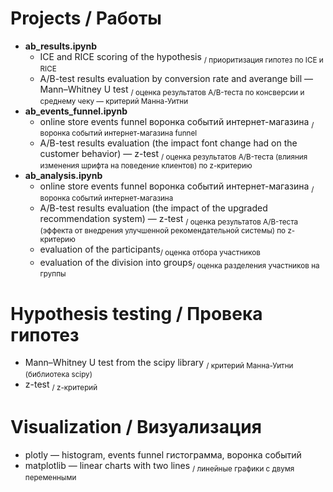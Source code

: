 # Projects / Работы
 * **ab_results.ipynb**
   * ICE and RICE scoring of the hypothesis <sub>/ приоритизация гипотез по ICE и RICE</sub>
   * A/B-test results evaluation by conversion rate and averange bill — Mann–Whitney U test <sub>/ оценка результатов A/B-теста по консверсии и среднему чеку — критерий Манна-Уитни</sub>
 * **ab_events_funnel.ipynb** 
   * online store events funnel воронка событий интернет-магазина <sub>/ воронка событий интернет-магазина funnel</sub>
   * A/B-test results evaluation (the impact font change had on the customer behavior) — z-test <sub>/ оценка результатов A/B-теста (влияния изменения шрифта на поведение клиентов) по z-критерию </sub>
 * **ab_analysis.ipynb** 
   * online store events funnel воронка событий интернет-магазина <sub>/ воронка событий интернет-магазина </sub>
   * A/B-test results evaluation (the impact of the upgraded recommendation system) — z-test <sub>/ оценка результатов A/B-теста (эффекта от внедрения улучшенной рекомендательной системы) по z-критерию </sub>
   * evaluation of the participants<sub>/ оценка отбора участников </sub>
   * evaluation of the division into groups<sub>/ оценка разделения участников на группы </sub>
# Hypothesis testing / Провека гипотез 
 * Mann–Whitney U test from the scipy library <sub>/ критерий Манна-Уитни (библиотека scipy) </sub>
 * z-test <sub>/ z-критерий </sub>
# Visualization / Визуализация
 * plotly — histogram, events funnel </sub> гистограмма, воронка событий </sub> 
 * matplotlib — linear charts with two lines <sub>/ линейные графики с двумя переменными </sub>
